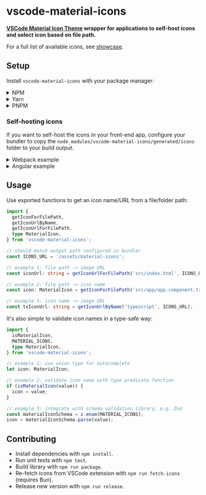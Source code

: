 # vscode-material-icons

**[VSCode Material Icon Theme](https://marketplace.visualstudio.com/items?itemName=PKief.material-icon-theme) wrapper for applications to self-host icons and select icon based on file path.**

For a full list of available icons, see [showcase](https://vscode-material-icons.vercel.app/).

## Setup

Install `vscode-material-icons` with your package manager:

<details>
<summary>NPM</summary>

```sh
npm install vscode-material-icons
```

</details>

<details>
<summary>Yarn</summary>

```sh
yarn add vscode-material-icons
```

</details>

<details>
<summary>PNPM</summary>

```sh
pnpm add vscode-material-icons
```

</details>

### Self-hosting icons

If you want to self-host the icons in your front-end app, configure your bundler to copy the `node_modules/vscode-material-icons/generated/icons` folder to your build output.

<details>
<summary>Webpack example</summary>

Use [copy-webpack-plugin](https://webpack.js.org/plugins/copy-webpack-plugin/) in `webpack.config.js`:

```js
const CopyPlugin = require('copy-webpack-plugin');

module.exports = {
  // ...
  plugins: [
    // ...
    new CopyPlugin({
      patterns: [
        {
          from: 'node_modules/vscode-material-icons/generated/icons',
          to: 'assets/material-icons',
        },
      ],
    }),
  ],
};
```

</details>

<details>
<summary>Angular example</summary>

Append to `assets` in `angular.json` (or `project.json` if using Nx):

```jsonc
{
  // ..
  "targets": {
    "build": {
      "executor": "@angular-devkit/build-angular:browser",
      "options": {
        // ...
        "assets": [
          // ...
          {
            "glob": "**/*",
            "input": "./node_modules/vscode-material-icons/generated/icons",
            "output": "/assets/material-icons/",
          },
        ],
      },
      // ...
    },
  },
}
```

</details>

## Usage

Use exported functions to get an icon name/URL from a file/folder path:

```ts
import {
  getIconForFilePath,
  getIconUrlByName,
  getIconUrlForFilePath,
  type MaterialIcon,
} from 'vscode-material-icons';

// should match output path configured in bundler
const ICONS_URL = '/assets/material-icons';

// example 1: file path -> image URL
const iconUrl: string = getIconUrlForFilePath('src/index.html', ICONS_URL);

// example 2: file path -> icon name
const icon: MaterialIcon = getIconForFilePath('src/app/app.component.ts');

// example 3: icon name -> image URL
const tsIconUrl: string = getIconUrlByName('typescript', ICONS_URL);
```

It's also simple to validate icon names in a type-safe way:

```ts
import {
  isMaterialIcon,
  MATERIAL_ICONS,
  type MaterialIcon,
} from 'vscode-material-icons';

// example 1: use union type for autocomplete
let icon: MaterialIcon;

// example 2: validate icon name with type predicate function
if (isMaterialIcon(value)) {
  icon = value;
}

// example 3: integrate with schema validation library, e.g. Zod
const materialIconSchema = z.enum(MATERIAL_ICONS);
icon = materialIconSchema.parse(value);
```

## Contributing

- Install dependencies with `npm install`.
- Run unit tests with `npm test`.
- Build library with `npm run package`.
- Re-fetch icons from VSCode extension with `npm run fetch-icons` (requires Bun).
- Release new version with `npm run release`.

